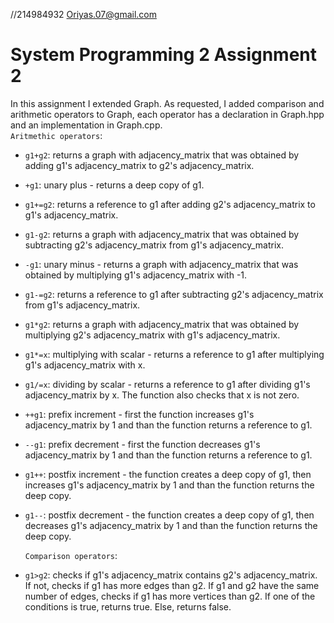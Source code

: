 //214984932 Oriyas.07@gmail.com
# System Programming 2 Assignment 2

In this assignment I extended Graph. 
As requested, I added comparison and arithmetic operators to Graph, each operator has a declaration in Graph.hpp and an implementation in Graph.cpp.  
`Aritmethic operators`:  
* `g1+g2`: returns a graph with adjacency_matrix that was obtained by adding g1's adjacency_matrix to g2's adjacency_matrix.
* `+g1`: unary plus - returns a deep copy of g1.
* `g1+=g2`: returns a reference to g1 after adding g2's adjacency_matrix to g1's adjacency_matrix.
* `g1-g2`: returns a graph with adjacency_matrix that was obtained by subtracting g2's adjacency_matrix from g1's adjacency_matrix.
* `-g1`: unary minus - returns a graph with adjacency_matrix that was obtained by multiplying g1's adjacency_matrix with -1. 
* `g1-=g2`: returns a reference to g1 after subtracting g2's adjacency_matrix from g1's adjacency_matrix.
* `g1*g2`: returns a graph with adjacency_matrix that was obtained by multiplying g2's adjacency_matrix with g1's adjacency_matrix.
* `g1*=x`: multiplying with scalar - returns a reference to g1 after multiplying g1's adjacency_matrix with x.
* `g1/=x`: dividing by scalar - returns a reference to g1 after dividing g1's adjacency_matrix by x. The function also checks that x is not zero.
* `++g1`: prefix increment - first the function increases g1's adjacency_matrix by 1 and than the function returns a reference to g1.
* `--g1`: prefix decrement - first the function decreases g1's adjacency_matrix by 1 and than the function returns a reference to g1.
* `g1++`: postfix increment - the function creates a deep copy of g1, then increases g1's adjacency_matrix by 1 and than the function returns the deep copy.
* `g1--`: postfix decrement - the function creates a deep copy of g1, then decreases g1's adjacency_matrix by 1 and than the function returns the deep copy.

  `Comparison operators`:
  
* `g1>g2`: checks if g1's adjacency_matrix contains g2's adjacency_matrix. If not, checks if g1 has more edges than g2. If g1 and g2 have the same number of edges, checks if g1 has more vertices than g2.
  If one of the conditions is true, returns true. Else, returns false. 
